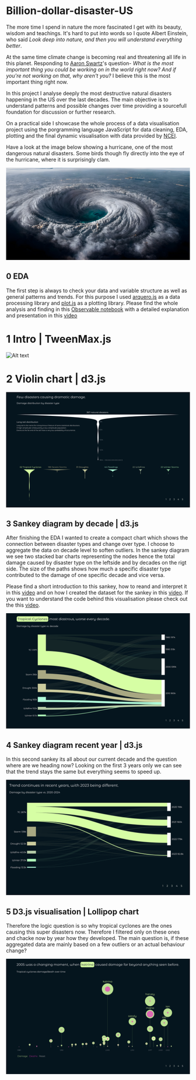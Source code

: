 # Billion-dollar-disaster-US

The more time I spend in nature the more fascinated I get with its beauty, wisdom and teachings. It's hard to put into words so I quote Albert Einstein, who said *Look deep into nature, and then you will understand everything better*. 

At the same time climate change is becoming real and threatening all life in this planet. Responding to [Aaron Swartz](https://en.wikipedia.org/wiki/Aaron_Swartz)'s question- *What is the most important thing you could be working on in the world right now? And if you're not working on that, why aren't you?* I believe this is the most important thing right now.  

In this project I analyse deeply the most destructive natural disasters happening in the US over the last decades. The main objective is to understand patterns and possible changes over time providing a sourcefull foundation for discussion or further research. 

On a practical side I showcase the whole process of a data visualisation project using the porgramming language JavaScript for data cleaning, EDA, plotting and the final dynamic visualisation with data provided by [NCEI](https://www.ncei.noaa.gov/access/billions/events/US/1980-2023?disasters[]=all-disasters). 

Have a look at the image below showing a hurricane, one of the most dangerous natural disasters. Some birds though fly directly into the eye of the hurricane, where it is surprisingly clam. 

![One of nature's biggest force: hurricanes](img/hurricane.png)

## 0 EDA

The first step is always to check your data and variable structure as well as general patterns and trends. For this purpose I used [arquero.js](https://uwdata.github.io/arquero/) as a data processing library and [plot.js](https://observablehq.com/plot/) 
 as a plotting library. Please find the whole analysis and finding in this [Observable notebook](https://observablehq.com/@sandraviz/billion-dollar-disasters-arquero-js-plot-js?collection=@sandraviz/billion-dollar-disaster) with a detailed explanation and presentation in this [video](https://www.youtube.com/watch?v=FaoWCGo88ks) 

 # 1 Intro | TweenMax.js

![Alt text](img/1.png)

 # 2 Violin chart | d3.js 

![Alt text](img/2.png)

 ## 3 Sankey diagram by decade | d3.js 

 After finishing the EDA I wanted to create a compact chart which shows the connection between disaster types and change over type. I choose to aggregate the data on decade level to soften outliers. In the sankey diagram we see two stacked bar charts representing the nodes hence the total damage caused by disaster type on the leftside and by decades on the rigt side. The size of the paths shows how much a specific disaster type contributed to the damage of one specific decade and vice versa. 
 
 Please find a short introduction to this sankey, how to reand and interpret it in this [video](https://www.youtube.com/watch?v=iPAET_ZtVxI) and on how I created the dataset for the sankey in this [video](https://www.youtube.com/watch?v=kFycJtlujEs). If you want to understand the code behind this visualisation please check out the this [video](https://www.youtube.com/watch?v=VV39xSZAJ6c).

 ![Alt text](img/3.png)

 ## 4 Sankey diagram recent year | d3.js 

 In this second sankey its all about our current decade and the question where are we heading now? Looking on the first 3 years only we can see that the trend stays the same but everything seems to speed up. 

 ![Alt text](img/4.png)

 ## 5 D3.js visualisation | Lollipop chart

Therefore the logic question is so why tropical cyclones are the ones causing this super disasters now. Therefore I filtered only on these ones and chacke now by year how they developed. The main question is, if these aggregated data are mainly based on a few outliers or an actual behaviour change?

![Alt text](img/5.png)
 
 

 






